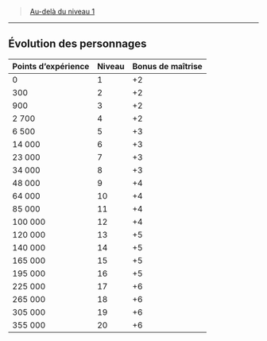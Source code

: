 ﻿---
!Generic
Id: beyond1stlevel_hd.md#Évolution-des-personnages
ParentLink: beyond1stlevel_hd.md#au-delà-du-niveau-1
Name: Évolution des personnages
ParentName: Au-delà du niveau 1
NameLevel: 2
Attributes: {}
---
> [Au-delà du niveau 1](hd_beyond1stlevel.md)

---

## Évolution des personnages

|Points d’expérience|Niveau|Bonus de maîtrise|
|---|---|---|
|0|1|+2|
|300|2|+2|
|900|3|+2|
|2 700|4|+2|
|6 500|5|+3|
|14 000|6|+3|
|23 000|7|+3|
|34 000|8|+3|
|48 000|9|+4|
|64 000|10|+4|
|85 000|11|+4|
|100 000|12|+4|
|120 000|13|+5|
|140 000|14|+5|
|165 000|15|+5|
|195 000|16|+5|
|225 000|17|+6|
|265 000|18|+6|
|305 000|19|+6|
|355 000|20|+6|

